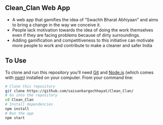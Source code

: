 ## Clean_Clan Web App

* A web app that gamifies the idea of “Swachh Bharat Abhiyaan” and aims to bring a change in the way we conceive it.
* People lack motivation towards the idea of doing the work themselves even if they are facing problems because of dirty surroundings.
* Adding gamification and competitiveness to this initiative can motivate more people to work and contribute to make a cleaner and safer India

## To Use

To clone and run this repository you'll need [Git](https://git-scm.com) and [Node.js](https://nodejs.org/en/download/) (which comes with [npm](http://npmjs.com)) installed on your computer. From your command line:

```bash
# Clone this repository
git clone https://github.com/saisankargochhayat/Clean_Clan/
# Go into the repository
cd Clean_Clan
# Install dependencies
npm install
# Run the app
npm start
